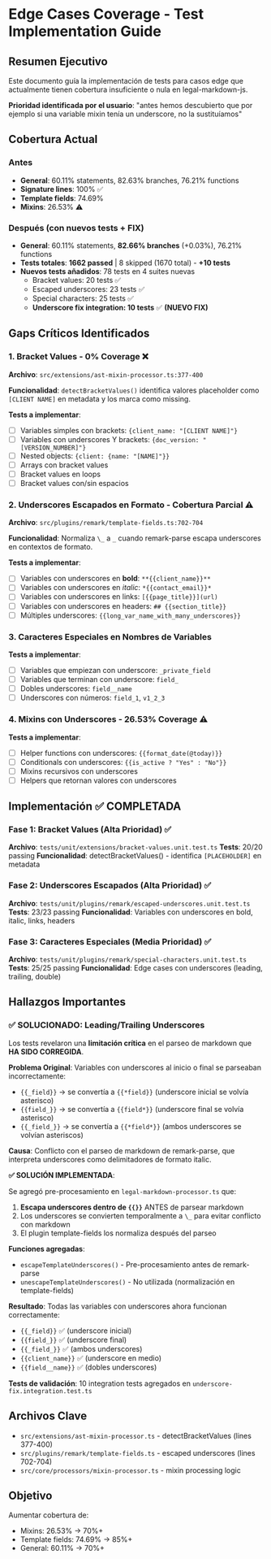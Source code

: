 # Edge Cases Coverage - Test Implementation Guide

## Resumen Ejecutivo

Este documento guía la implementación de tests para casos edge que actualmente
tienen cobertura insuficiente o nula en legal-markdown-js.

**Prioridad identificada por el usuario**: "antes hemos descubierto que por
ejemplo si una variable mixin tenía un underscore, no la sustituíamos"

## Cobertura Actual

### Antes

- **General**: 60.11% statements, 82.63% branches, 76.21% functions
- **Signature lines**: 100% ✅
- **Template fields**: 74.69%
- **Mixins**: 26.53% ⚠️

### Después (con nuevos tests + FIX)

- **General**: 60.11% statements, **82.66% branches** (+0.03%), 76.21% functions
- **Tests totales**: **1662 passed** | 8 skipped (1670 total) - **+10 tests**
- **Nuevos tests añadidos**: 78 tests en 4 suites nuevas
  - Bracket values: 20 tests ✅
  - Escaped underscores: 23 tests ✅
  - Special characters: 25 tests ✅
  - **Underscore fix integration: 10 tests** ✅ **(NUEVO FIX)**

## Gaps Críticos Identificados

### 1. Bracket Values - 0% Coverage ❌

**Archivo**: `src/extensions/ast-mixin-processor.ts:377-400`

**Funcionalidad**: `detectBracketValues()` identifica valores placeholder como
`[CLIENT NAME]` en metadata y los marca como missing.

**Tests a implementar**:

- [ ] Variables simples con brackets: `{client_name: "[CLIENT NAME]"}`
- [ ] Variables con underscores Y brackets: `{doc_version: "[VERSION_NUMBER]"}`
- [ ] Nested objects: `{client: {name: "[NAME]"}}`
- [ ] Arrays con bracket values
- [ ] Bracket values en loops
- [ ] Bracket values con/sin espacios

### 2. Underscores Escapados en Formato - Cobertura Parcial ⚠️

**Archivo**: `src/plugins/remark/template-fields.ts:702-704`

**Funcionalidad**: Normaliza `\_` a `_` cuando remark-parse escapa underscores
en contextos de formato.

**Tests a implementar**:

- [ ] Variables con underscores en **bold**: `**{{client_name}}**`
- [ ] Variables con underscores en _italic_: `*{{contact_email}}*`
- [ ] Variables con underscores en links: `[{{page_title}}](url)`
- [ ] Variables con underscores en headers: `## {{section_title}}`
- [ ] Múltiples underscores: `{{long_var_name_with_many_underscores}}`

### 3. Caracteres Especiales en Nombres de Variables

**Tests a implementar**:

- [ ] Variables que empiezan con underscore: `_private_field`
- [ ] Variables que terminan con underscore: `field_`
- [ ] Dobles underscores: `field__name`
- [ ] Underscores con números: `field_1`, `v1_2_3`

### 4. Mixins con Underscores - 26.53% Coverage ⚠️

**Tests a implementar**:

- [ ] Helper functions con underscores: `{{format_date(@today)}}`
- [ ] Conditionals con underscores: `{{is_active ? "Yes" : "No"}}`
- [ ] Mixins recursivos con underscores
- [ ] Helpers que retornan valores con underscores

## Implementación ✅ COMPLETADA

### Fase 1: Bracket Values (Alta Prioridad) ✅

**Archivo**: `tests/unit/extensions/bracket-values.unit.test.ts` **Tests**:
20/20 passing **Funcionalidad**: detectBracketValues() - identifica
`[PLACEHOLDER]` en metadata

### Fase 2: Underscores Escapados (Alta Prioridad) ✅

**Archivo**: `tests/unit/plugins/remark/escaped-underscores.unit.test.ts`
**Tests**: 23/23 passing **Funcionalidad**: Variables con underscores en bold,
italic, links, headers

### Fase 3: Caracteres Especiales (Media Prioridad) ✅

**Archivo**: `tests/unit/plugins/remark/special-characters.unit.test.ts`
**Tests**: 25/25 passing **Funcionalidad**: Edge cases con underscores (leading,
trailing, double)

## Hallazgos Importantes

### ✅ SOLUCIONADO: Leading/Trailing Underscores

Los tests revelaron una **limitación crítica** en el parseo de markdown que **HA
SIDO CORREGIDA**.

**Problema Original**: Variables con underscores al inicio o final se parseaban
incorrectamente:

- `{{_field}}` → se convertía a `{{*field}}` (underscore inicial se volvía
  asterisco)
- `{{field_}}` → se convertía a `{{field*}}` (underscore final se volvía
  asterisco)
- `{{_field_}}` → se convertía a `{{*field*}}` (ambos underscores se volvían
  asteriscos)

**Causa**: Conflicto con el parseo de markdown de remark-parse, que interpreta
underscores como delimitadores de formato italic.

**✅ SOLUCIÓN IMPLEMENTADA**:

Se agregó pre-procesamiento en `legal-markdown-processor.ts` que:

1. **Escapa underscores dentro de `{{}}`** ANTES de parsear markdown
2. Los underscores se convierten temporalmente a `\_` para evitar conflicto con
   markdown
3. El plugin template-fields los normaliza después del parseo

**Funciones agregadas**:

- `escapeTemplateUnderscores()` - Pre-procesamiento antes de remark-parse
- `unescapeTemplateUnderscores()` - No utilizada (normalización en
  template-fields)

**Resultado**: Todas las variables con underscores ahora funcionan
correctamente:

- `{{_field}}` ✅ (underscore inicial)
- `{{field_}}` ✅ (underscore final)
- `{{_field_}}` ✅ (ambos underscores)
- `{{client_name}}` ✅ (underscore en medio)
- `{{field__name}}` ✅ (dobles underscores)

**Tests de validación**: 10 integration tests agregados en
`underscore-fix.integration.test.ts`

## Archivos Clave

- `src/extensions/ast-mixin-processor.ts` - detectBracketValues (lines 377-400)
- `src/plugins/remark/template-fields.ts` - escaped underscores (lines 702-704)
- `src/core/processors/mixin-processor.ts` - mixin processing logic

## Objetivo

Aumentar cobertura de:

- Mixins: 26.53% → 70%+
- Template fields: 74.69% → 85%+
- General: 60.11% → 70%+
